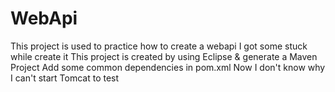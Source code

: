 # WebApi
This project is used to practice how to create a webapi
I got some stuck while create it
This project is created by using Eclipse & generate a Maven Project
Add some common dependencies in pom.xml
Now I don't know why I can't start Tomcat to test